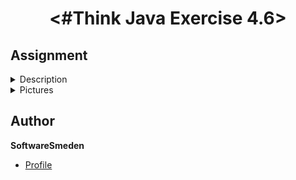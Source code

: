 <h1 align="center"><#Think Java Exercise 4.6></h1>
 
## Assignment
<details>
<summary>Description</summary>
<br>
This program contain methods that are using parameters to compute simple math functions. 
</details>

 <details>
<summary>Pictures</summary>
<br>
 
![image](https://user-images.githubusercontent.com/89922905/132651851-23525224-2c95-49f0-b371-052377809195.png)
</details>
 
##
##
##
 
## Author

**SoftwareSmeden**

- [Profile](https://github.com/SoftwareSmeden "SoftwareSmeden")
